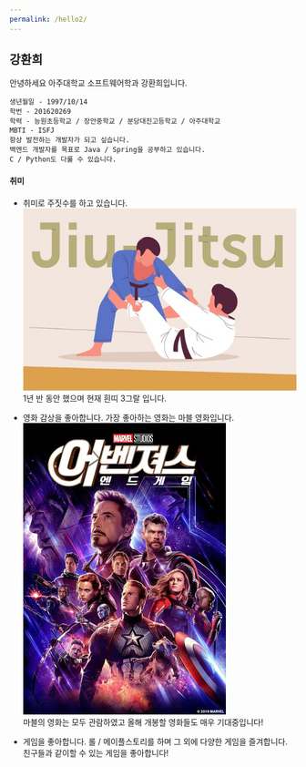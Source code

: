 ```yaml
---
permalink: /hello2/
---
```


## 강환희

안녕하세요 아주대학교 소프트웨어학과 강환희입니다.  
```
생년월일 - 1997/10/14  
학번 - 201620269  
학력 - 능원초등학교 / 장안중학교 / 분당대진고등학교 / 아주대학교  
MBTI - ISFJ  
항상 발전하는 개발자가 되고 싶습니다.  
백엔드 개발자를 목표로 Java / Spring을 공부하고 있습니다.  
C / Python도 다룰 수 있습니다.
```


#### 취미

- 취미로 주짓수를 하고 있습니다.  
![jiujitsu](https://github.com/julie0005/group3_blog/blob/master/_pages/img1.jpg "jiujitsu")  
1년 반 동안 했으며 현재 흰띠 3그랄 입니다.  

- 영화 감상을 좋아합니다. 가장 좋아하는 영화는 마블 영화입니다.  
![movie](https://github.com/julie0005/group3_blog/blob/master/_pages/img2.jpg "movie")  
마블의 영화는 모두 관람하였고 올해 개봉할 영화들도 매우 기대중입니다!  

- 게임을 좋아합니다. 롤 / 메이플스토리를 하며 그 외에 다양한 게임을 즐겨합니다. 친구들과 같이할 수 있는 게임을 좋아합니다!  